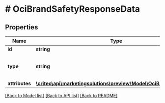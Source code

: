# # OciBrandSafetyResponseData

## Properties

Name | Type | Description | Notes
------------ | ------------- | ------------- | -------------
**id** | **string** |  |
**type** | **string** | A string containing the entity type |
**attributes** | [**\criteo\api\marketingsolutions\preview\Model\OciBrandSafetyRule**](OciBrandSafetyRule.md) |  |

[[Back to Model list]](../../README.md#models) [[Back to API list]](../../README.md#endpoints) [[Back to README]](../../README.md)
